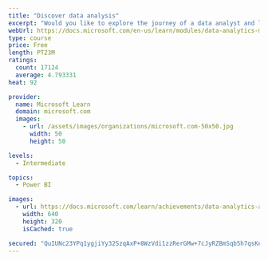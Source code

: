 ```yaml
---
title: "Discover data analysis"
excerpt: "Would you like to explore the journey of a data analyst and learn how a data analyst tells a story with data? In this module, you will explore the different roles in data and learn the different tasks of a data analyst."
webUrl: https://docs.microsoft.com/en-us/learn/modules/data-analytics-microsoft/
type: course
price: Free
length: PT23M
ratings:
  count: 17124
  average: 4.793331
heat: 92

provider:
  name: Microsoft Learn
  domain: microsoft.com
  images:
    - url: /assets/images/organizations/microsoft.com-50x50.jpg
      width: 50
      height: 50

levels:
  - Intermediate

topics:
  - Power BI

images:
  - url: https://docs.microsoft.com/learn/achievements/data-analytics-and-microsoft-social.png
    width: 640
    height: 320
    isCached: true

secured: "QuIUNc23YPq1ygjiYy32SzqAxP+8WzVdi1zzRerGMw+7cJyRZBmSqb5h7qsKe4AyeIB0at+1ma6psfUuIoqHQV+VcQcNGO9FQVRMRznB/BhTT4VAFWsGYXS+CH3SF74OTPMxoAqP2SDQ/sgD7JStGistpUnrp44h8/a+JTrF1kirLCZcCUJmsJYIKcQAtE78NHwI15wlY93L5tUw09vKRBU77uvHzPPoMg7LQVxYDaU2QqJV2QJK9OJ2fu8tn9J5cPW75CJUc149ryLY3w3nLPftXNT1uJw5Q/gqByZK2hZgHBw9L81plCzlBbJ4FgXcN9ecX8/6iFN2U9XjXCSwYH0h1NsQcb24KRkcHMHXhv8ZyAiRwGNoedTyshQrOCNIEGKUfFv8xWivOEoKiRppABxDaQ9UruEc521khfxPPJ64zxCrTtdUraeYRUJYJfr+;ucI0NGprmrk9Tgi4btwggw=="
---
```


